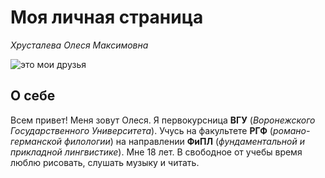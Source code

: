 # **Моя личная страница**

*Хрусталева Олеся Максимовна*

![](https://sun2-9.userapi.com/impg/TlSqhg21sx6h0DibL8nH7J5Sc6IraIIZLpwKPw/o37V1eWvIFc.jpg?size=810x1080&quality=95&sign=2131b96f0cf6a82f2e02409bd70297b5&type=album "это мои друзья")

## **О себе**

Всем привет! Меня зовут Олеся. Я первокурсница **ВГУ** (*Воронежского Государственного Университета*). Учусь на факультете **РГФ** (*романо-германской филологии*) на направлении **ФиПЛ** (*фундаментальной и прикладной лингвистике*). Мне 18 лет. В свободное от учебы время люблю рисовать, слушать музыку и читать.


